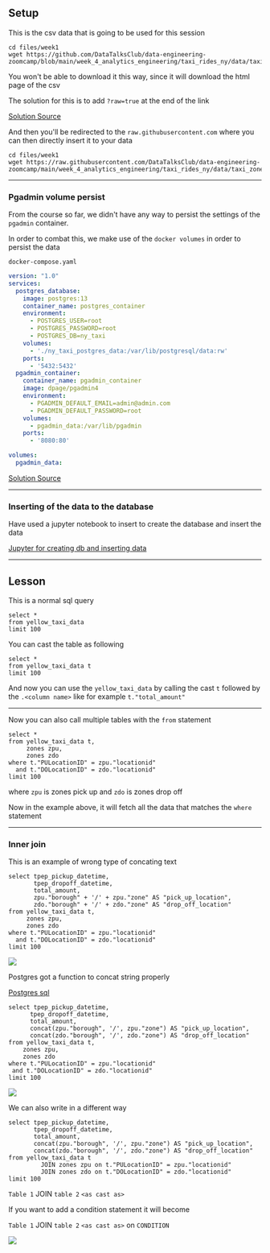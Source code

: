 ## Setup

This is the csv data that is going to be used for this session

```shell
cd files/week1
wget https://github.com/DataTalksClub/data-engineering-zoomcamp/blob/main/week_4_analytics_engineering/taxi_rides_ny/data/taxi_zone_lookup.csv
```

You won't be able to download it this way, since it will download the html page of the csv

The solution for this is to add `?raw=true` at the end of the link

[Solution Source](https://stackoverflow.com/questions/55240330/how-to-read-csv-file-from-github-using-pandas)

And then you'll be redirected to the `raw.githubusercontent.com` where you can then directly insert it to your data

```shell
cd files/week1
wget https://raw.githubusercontent.com/DataTalksClub/data-engineering-zoomcamp/main/week_4_analytics_engineering/taxi_rides_ny/data/taxi_zone_lookup.csv
```

---

### Pgadmin volume persist

From the course so far, we didn't have any way to persist the settings of the `pgadmin` container.

In order to combat this, we make use of the `docker volumes` in order to persist the data

`docker-compose.yaml`

```yaml
version: "1.0"
services:
  postgres_database:
    image: postgres:13
    container_name: postgres_container
    environment:
      - POSTGRES_USER=root
      - POSTGRES_PASSWORD=root
      - POSTGRES_DB=ny_taxi
    volumes:
      - './ny_taxi_postgres_data:/var/lib/postgresql/data:rw'
    ports:
      - '5432:5432'
  pgadmin_container:
    container_name: pgadmin_container
    image: dpage/pgadmin4
    environment:
      - PGADMIN_DEFAULT_EMAIL=admin@admin.com
      - PGADMIN_DEFAULT_PASSWORD=root
    volumes:
      - pgadmin_data:/var/lib/pgadmin
    ports:
      - '8080:80'

volumes:
  pgadmin_data:
```

[Solution Source](https://stackoverflow.com/a/57176413/14859274)

---

### Inserting of the data to the database

Have used a jupyter notebook to insert to create the database and insert the data

[Jupyter for creating db and inserting data](files/week1/sql_refresher_upload.ipynb)

---

## Lesson

This is a normal sql query

```postgresql
select *
from yellow_taxi_data
limit 100
```

You can cast the table as following

```postgresql
select *
from yellow_taxi_data t
limit 100
```

And now you can use the `yellow_taxi_data` by calling the cast `t` followed by the `.<column name>` like for example
`t."total_amount"`

---

Now you can also call multiple tables with the `from` statement

```postgresql
select *
from yellow_taxi_data t,
     zones zpu,
     zones zdo
where t."PULocationID" = zpu."locationid"
  and t."DOLocationID" = zdo."locationid"
limit 100
```

where `zpu` is zones pick up and
`zdo` is zones drop off

Now in the example above, it will fetch all the data that matches the `where` statement

---

### Inner join

This is an example of wrong type of concating text

```postgresql
select tpep_pickup_datetime,
       tpep_dropoff_datetime,
       total_amount,
       zpu."borough" + '/' + zpu."zone" AS "pick_up_location",
       zdo."borough" + '/' + zdo."zone" AS "drop_off_location"
from yellow_taxi_data t,
     zones zpu,
     zones zdo
where t."PULocationID" = zpu."locationid"
  and t."DOLocationID" = zdo."locationid"
limit 100
```

![](https://i.imgur.com/pgzvnuW.png)

Postgres got a function to concat string properly

[Postgres sql](https://www.postgresql.org/docs/9.1/functions-string.html)

 ```postgresql
select tpep_pickup_datetime,
       tpep_dropoff_datetime,
       total_amount,
       concat(zpu."borough", '/', zpu."zone") AS "pick_up_location",
       concat(zdo."borough", '/', zdo."zone") AS "drop_off_location"
from yellow_taxi_data t,
     zones zpu,
     zones zdo
where t."PULocationID" = zpu."locationid"
  and t."DOLocationID" = zdo."locationid"
limit 100
```

![](https://i.imgur.com/gL3qdNB.png)

We can also write in a different way

```postgresql
select tpep_pickup_datetime,
       tpep_dropoff_datetime,
       total_amount,
       concat(zpu."borough", '/', zpu."zone") AS "pick_up_location",
       concat(zdo."borough", '/', zdo."zone") AS "drop_off_location"
from yellow_taxi_data t
         JOIN zones zpu on t."PULocationID" = zpu."locationid"
         JOIN zones zdo on t."DOLocationID" = zdo."locationid"
limit 100
```

`Table 1` JOIN `table 2` `<as cast as>`

If you want to add a condition statement it will become

`Table 1` JOIN `table 2` `<as cast as>` on `CONDITION`

![](https://i.imgur.com/m7pgxch.png)